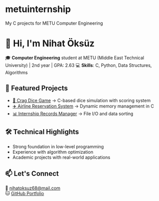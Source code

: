 # metuinternship
My C projects for METU Computer Engineering
# 👋 Hi, I'm Nihat Öksüz  

🎓 **Computer Engineering** student at METU (Middle East Technical University) | 2nd year | GPA: 2.63
💻 **Skills**: C, Python, Data Structures, Algorithms  

## 🚀 Featured Projects  
- [🎲 Crag Dice Game](https://github.com/nihatoksuz/c-projects) → C-based dice simulation with scoring system  
- [✈️ Airline Reservation System](https://github.com/nihatoksuz/c-projects) → Dynamic memory management in C  
- [📊 Internship Records Manager](https://github.com/nihatoksuz/c-projects) → File I/O and data sorting  

## 🛠 Technical Highlights  
- Strong foundation in low-level programming  
- Experience with algorithm optimization  
- Academic projects with real-world applications  

## 📫 Let's Connect  
📧 nihatoksuz68@mail.com   
🐱 [GitHub Portfolio](https://github.com/nihat7space)

